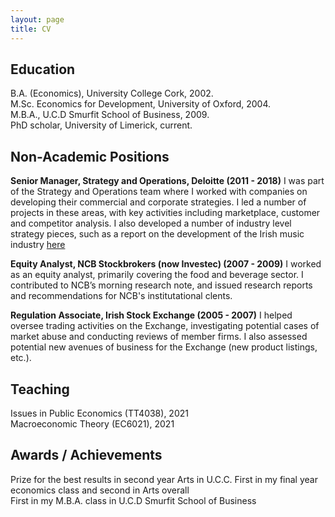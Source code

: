 ```yaml
---
layout: page
title: CV
---
```


## Education
B.A. (Economics), University College Cork, 2002.  
M.Sc. Economics for Development, University of Oxford, 2004.  
M.B.A., U.C.D Smurfit School of Business, 2009.  
PhD scholar, University of Limerick, current.

## Non-Academic Positions
**Senior Manager, Strategy and Operations, Deloitte (2011 - 2018)**
I was part of the Strategy and Operations team where I worked with companies on developing their commercial and corporate strategies. I led a number of projects in these areas, with key activities including marketplace, customer and competitor analysis. I also developed a number of industry level strategy pieces, such as a report on the development of the Irish music industry [here](https://imro.ie/news/the-socio-economic-contribution-of-music-to-the-irish-economy/)  

**Equity Analyst, NCB Stockbrokers (now Investec) (2007 - 2009)**
I worked as an equity analyst, primarily covering the food and beverage sector.  I contributed to NCB’s morning research note, and issued research reports and recommendations for NCB's institutational clents.  

**Regulation Associate, Irish Stock Exchange (2005 - 2007)**
I helped oversee trading activities on the Exchange, investigating potential cases of market abuse and conducting reviews of member firms. I also assessed potential new avenues of business for the Exchange (new product listings, etc.).  

## Teaching
Issues in Public Economics (TT4038), 2021  
Macroeconomic Theory (EC6021), 2021

## Awards / Achievements 
Prize for the best results in second year Arts in U.C.C.
First in my final year economics class and second in Arts overall  
First in my M.B.A. class in U.C.D Smurfit School of Business






